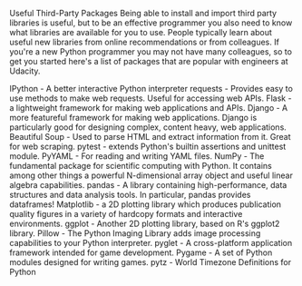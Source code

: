 Useful Third-Party Packages
Being able to install and import third party libraries is useful, but to be an effective programmer you also need to know what libraries are available for you to use. People typically learn about useful new libraries from online recommendations or from colleagues. If you're a new Python programmer you may not have many colleagues, so to get you started here's a list of packages that are popular with engineers at Udacity.

IPython - A better interactive Python interpreter
requests  - Provides easy to use methods to make web requests. Useful for accessing web APIs.
Flask  - a lightweight framework for making web applications and APIs.
Django  - A more featureful framework for making web applications. Django is particularly good for designing complex, content heavy, web applications.
Beautiful Soup  - Used to parse HTML and extract information from it. Great for web scraping.
pytest  - extends Python's builtin assertions and unittest module.
PyYAML  - For reading and writing YAML  files.
NumPy  - The fundamental package for scientific computing with Python. It contains among other things a powerful N-dimensional array object and useful linear algebra capabilities.
pandas  - A library containing high-performance, data structures and data analysis tools. In particular, pandas provides dataframes!
Matplotlib  - a 2D plotting library which produces publication quality figures in a variety of hardcopy formats and interactive environments.
ggplot  - Another 2D plotting library, based on R's ggplot2 library.
Pillow  - The Python Imaging Library adds image processing capabilities to your Python interpreter.
pyglet  - A cross-platform application framework intended for game development.
Pygame  - A set of Python modules designed for writing games.
pytz  - World Timezone Definitions for Python